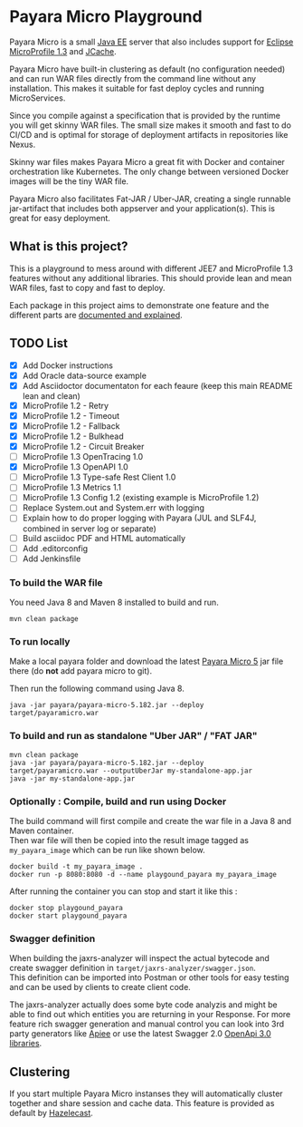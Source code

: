# Payara Micro Playground
Payara Micro is a small [Java EE](http://www.oracle.com/technetwork/java/javaee/tech/index-jsp-142185.html) server 
that also includes support for [Eclipse MicroProfile 1.3](https://projects.eclipse.org/projects/technology.microprofile/releases/microprofile-1.3) 
and [JCache](https://www.jcp.org/en/jsr/detail?id=107).

Payara Micro have built-in clustering as default (no configuration needed) and can run WAR files directly
from the command line without any installation.  This makes it suitable for fast deploy cycles and running
MicroServices.

Since you compile against a specification that is provided by the runtime you will get skinny WAR files.
The small size makes it smooth and fast to do CI/CD and is optimal for storage of deployment artifacts in
repositories like Nexus. 

Skinny war files makes Payara Micro a great fit with Docker and container orchestration like Kubernetes.
The only change between versioned Docker images will be the tiny WAR file.

Payara Micro also facilitates Fat-JAR / Uber-JAR, creating a single runnable jar-artifact
that includes both appserver and your application(s).  This is great for easy deployment. 

## What is this project?
This is a playground to mess around with different JEE7 and MicroProfile 1.3 features without any
additional libraries.  This should provide lean and mean WAR files, fast to copy and fast to deploy.

Each package in this project aims to demonstrate one feature and the different parts are [documented and explained](doc/index.adoc).

## TODO List
- [x] Add Docker instructions
- [x] Add Oracle data-source example
- [x] Add Asciidoctor documentaton for each feaure (keep this main README lean and clean)
- [x] MicroProfile 1.2 - Retry
- [x] MicroProfile 1.2 - Timeout
- [x] MicroProfile 1.2 - Fallback
- [x] MicroProfile 1.2 - Bulkhead
- [x] MicroProfile 1.2 - Circuit Breaker
- [ ] MicroProfile 1.3 OpenTracing 1.0
- [x] MicroProfile 1.3 OpenAPI 1.0
- [ ] MicroProfile 1.3 Type-safe Rest Client 1.0
- [ ] MicroProfile 1.3 Metrics 1.1
- [ ] MicroProfile 1.3 Config 1.2 (existing example is MicroProfile 1.2)
- [ ] Replace System.out and System.err with logging
- [ ] Explain how to do proper logging with Payara (JUL and SLF4J, combined in server log or separate)
- [ ] Build asciidoc PDF and HTML automatically
- [ ] Add .editorconfig
- [ ] Add Jenkinsfile

### To build the WAR file
You need Java 8 and Maven 8 installed to build and run.
```
mvn clean package
```

### To run locally
Make a local payara folder and download the latest [Payara Micro 5](https://www.payara.fish/payara_micro) jar file there (do **not** add payara micro to git). 

Then run the following command using Java 8.
```
java -jar payara/payara-micro-5.182.jar --deploy target/payaramicro.war
```

### To build and run as standalone "Uber JAR" / "FAT JAR"
```
mvn clean package
java -jar payara/payara-micro-5.182.jar --deploy target/payaramicro.war --outputUberJar my-standalone-app.jar
java -jar my-standalone-app.jar
```

### Optionally : Compile, build and run using Docker
The build command will first compile and create the war file in a Java 8 and Maven container.  
Then war file will then be copied into the result image tagged as `my_payara_image` which can be run like shown below.
```
docker build -t my_payara_image .
docker run -p 8080:8080 -d --name playgound_payara my_payara_image
```

After running the container you can stop and start it like this :
```
docker stop playgound_payara
docker start playgound_payara
```

### Swagger definition
When building the jaxrs-analyzer will inspect the actual bytecode and create swagger definition in `target/jaxrs-analyzer/swagger.json`.  
This definition can be imported into Postman or other tools for easy testing and can be used by clients to create client code.

The jaxrs-analyzer actually does some byte code analyzis and might be able to find out which entities you are
returning in your Response.   For more feature rich swagger generation and manual control you can look into 3rd party
generators like [Apiee](https://github.com/phillip-kruger/apiee/wiki) or use the latest Swagger 2.0 
[OpenApi 3.0 libraries](https://github.com/frantuma/swagger-core/wiki/Swagger-2.X---Getting-started). 


## Clustering
If you start multiple Payara Micro instanses they will automatically cluster together and share
session and cache data.  This feature is provided as default by [Hazelecast](https://hazelcast.org).